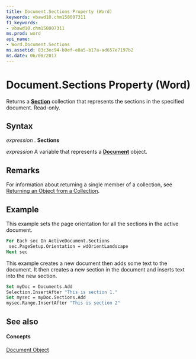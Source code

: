 ```yaml
---
title: Document.Sections Property (Word)
keywords: vbawd10.chm158007311
f1_keywords:
- vbawd10.chm158007311
ms.prod: word
api_name:
- Word.Document.Sections
ms.assetid: 83c3ec94-b0ef-e8a5-b17a-ad657e7197b2
ms.date: 06/08/2017
---
```



# Document.Sections Property (Word)

Returns a  **[Section](section-object-word.md)** collection that represents the sections in the specified document. Read-only.


## Syntax

 _expression_ . **Sections**

 _expression_ A variable that represents a **[Document](document-object-word.md)** object.


## Remarks

For information about returning a single member of a collection, see [Returning an Object from a Collection](http://msdn.microsoft.com/library/28f76384-f495-9640-a7c8-10ada3fac727%28Office.15%29.aspx).


## Example

This example sets the page orientation for all the sections in the active document.


```vb
For Each sec In ActiveDocument.Sections 
 sec.PageSetup.Orientation = wdOrientLandscape 
Next sec
```

This example creates a new document then adds some text to the document. It then creates a new section in the document and inserts text into the new section.




```vb
Set myDoc = Documents.Add 
Selection.InsertAfter "This is section 1." 
Set mysec = myDoc.Sections.Add 
mysec.Range.InsertAfter "This is section 2"
```


## See also


#### Concepts


[Document Object](document-object-word.md)

